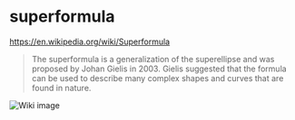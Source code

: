 # superformula

https://en.wikipedia.org/wiki/Superformula

> The superformula is a generalization of the superellipse and was proposed by Johan Gielis in 2003. Gielis suggested that the formula can be used to describe many complex shapes and curves that are found in nature.

![Wiki image](https://upload.wikimedia.org/wikipedia/commons/a/a0/Sf2d.png)